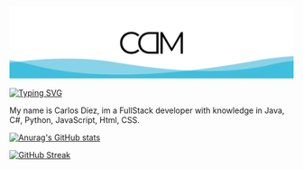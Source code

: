 ![enter image description here](https://raw.githubusercontent.com/ZagloSs/bannerImg/main/Linkds.png)

[![Typing SVG](https://readme-typing-svg.demolab.com?font=Fira+Code&duration=3000&pause=1000&random=false&width=435&lines=Hey+there%2C+im+ZagloSs!;Fullstack+Developer;Web+%26+App+designer)](https://git.io/typing-svg)

My name is Carlos Díez, im a FullStack developer with knowledge in Java, C#, Python, JavaScript, Html, CSS.

[![Anurag's GitHub stats](https://github-readme-stats.vercel.app/api?username=zagloss)](https://github.com/anuraghazra/github-readme-stats)

[![GitHub Streak](https://github-readme-streak-stats.herokuapp.com?user=ZagloSs&theme=transparent)](https://git.io/streak-stats)

